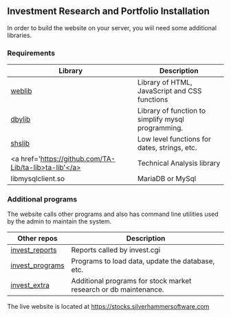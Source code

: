 
## Investment Research and Portfolio Installation

In order to build the website on your server, you wiil need some additional libraries.

### Requirements

Library            | Description
------------------ | ----------------------------------------------------------------
<a href='https://github.com/tstevelt/weblib'>weblib</a> | Library of HTML, JavaScript and CSS functions
<a href='https://github.com/tstevelt/dbylib'>dbylib</a> | Library of function to simplify mysql programming.
<a href='https://github.com/tstevelt/shslib'>shslib</a> | Low level functions for dates, strings, etc. 
<a href='https://github.com/TA-Lib/ta-lib>ta-lib'</a> | Technical Analysis library
libmysqlclient.so  | MariaDB or MySql

### Additional programs

The website calls other programs and also has command line utilities used by the admin to maintain the system.

Other repos        | Description
------------------ | ----------------------------------------------------------------
<a href='https://github.com/tstevelt/invest_programs'>invest_reports</a>     | Reports called by invest.cgi
<a href='https://github.com/tstevelt/invest_reports'>invest_programs</a>    | Programs to load data, update the database, etc.
<a href='https://github.com/tstevelt/invest_extra'>invest_extra</a>     | Additional programs for stock market research or db maintenance.

The live website is located at <https://stocks.silverhammersoftware.com>





